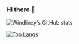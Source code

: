 ### Hi there 👋

<!--
**Windlinxy/Windlinxy** is a ✨ _special_ ✨ repository because its `README.md` (this file) appears on your GitHub profile.

Here are some ideas to get you started:

- 🔭 I’m currently working on ...
- 🌱 I’m currently learning ...
- 👯 I’m looking to collaborate on ...
- 🤔 I’m looking for help with ...
- 💬 Ask me about ...
- 📫 How to reach me: ...
- 😄 Pronouns: ...
- ⚡ Fun fact: ...
-->
![Windlinxy's GitHub stats](https://github-readme-stats.vercel.app/api?username=Windlinxy&show_icons=true&theme=onedark)

[![Top Langs](https://github-readme-stats.vercel.app/api/top-langs/?username=Windlinxy&layout=compact)](https://github.com/anuraghazra/github-readme-stats)
